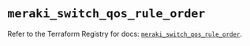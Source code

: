 # `meraki_switch_qos_rule_order`

Refer to the Terraform Registry for docs: [`meraki_switch_qos_rule_order`](https://registry.terraform.io/providers/ciscodevnet/meraki/1.7.1/docs/resources/switch_qos_rule_order).
